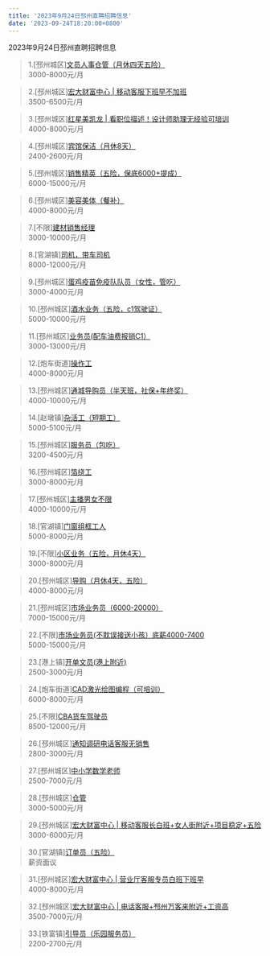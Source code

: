 ```yaml
---
title: '2023年9月24日邳州直聘招聘信息'
date: '2023-09-24T18:20:00+0800'
---
```

2023年9月24日邳州直聘招聘信息
<!--more-->
>1.[邳州城区][文员人事仓管（月休四天五险）](https://www.pizhouzhipin.com/job/22313)<br>
>3000-8000元/月

>2.[邳州城区][宏大财富中心 | 移动客服下班早不加班](https://www.pizhouzhipin.com/job/22741)<br>
>3500-6500元/月

>3.[邳州城区][红星美凯龙 | 看职位描述！设计师助理无经验可培训](https://www.pizhouzhipin.com/job/31123)<br>
>4000-8000元/月

>4.[邳州城区][宾馆保洁（月休8天）](https://www.pizhouzhipin.com/job/3373)<br>
>2400-2600元/月

>5.[邳州城区][销售精英（五险，保底6000+提成）](https://www.pizhouzhipin.com/job/6895)<br>
>6000-15000元/月

>6.[邳州城区][美容美体（餐补）](https://www.pizhouzhipin.com/job/31060)<br>
>4000-8000元/月

>7.[不限][建材销售经理](https://www.pizhouzhipin.com/job/30932)<br>
>3000-10000元/月

>8.[官湖镇][司机，带车司机](https://www.pizhouzhipin.com/job/31343)<br>
>8000-12000元/月

>9.[邳州城区][蛋鸡疫苗免疫队队员（女性，管吃）](https://www.pizhouzhipin.com/job/31119)<br>
>3000-4000元/月

>10.[邳州城区][酒水业务（五险，c1驾驶证）](https://www.pizhouzhipin.com/job/31064)<br>
>5000-10000元/月

>11.[邳州城区][业务员(配车油费报销C1）](https://www.pizhouzhipin.com/job/8933)<br>
>3000-13000元/月

>12.[炮车街道][操作工](https://www.pizhouzhipin.com/job/31339)<br>
>4000-8000元/月

>13.[邳州城区][通城导购员（半天班，社保+年终奖）](https://www.pizhouzhipin.com/job/29809)<br>
>4000-10000元/月

>14.[赵墩镇][杂活工（短期工）](https://www.pizhouzhipin.com/job/23954)<br>
>5000-5100元/月

>15.[邳州城区][服务员（包吃）](https://www.pizhouzhipin.com/job/30324)<br>
>3200-4500元/月

>16.[邳州城区][箔绕工](https://www.pizhouzhipin.com/job/13409)<br>
>3000-8000元/月

>17.[邳州城区][主播男女不限](https://www.pizhouzhipin.com/job/31239)<br>
>4000-10000元/月

>18.[官湖镇][门窗组框工人](https://www.pizhouzhipin.com/job/21776)<br>
>5000-8000元/月

>19.[不限][小区业务（五险，月休4天）](https://www.pizhouzhipin.com/job/26452)<br>
>3000-8000元/月

>20.[邳州城区][导购（月休4天，五险）](https://www.pizhouzhipin.com/job/21307)<br>
>4000-8000元/月

>21.[邳州城区][市场业务员（6000-20000）](https://www.pizhouzhipin.com/job/25928)<br>
>7000-15000元/月

>22.[不限][市场业务员(不耽误接送小孩）底薪4000-7400](https://www.pizhouzhipin.com/job/25929)<br>
>5000-15000元/月

>23.[港上镇][开单文员(港上附近)](https://www.pizhouzhipin.com/job/31395)<br>
>2500-3000元/月

>24.[炮车街道][CAD激光绘图编程（可培训）](https://www.pizhouzhipin.com/job/29739)<br>
>6000-8000元/月

>25.[不限][CBA货车驾驶员](https://www.pizhouzhipin.com/job/27901)<br>
>8500-12000元/月

>26.[邳州城区][通知调研电话客服无销售](https://www.pizhouzhipin.com/job/30491)<br>
>2800-3000元/月

>27.[邳州城区][中小学数学老师](https://www.pizhouzhipin.com/job/31385)<br>
>2500-7000元/月

>28.[邳州城区][仓管](https://www.pizhouzhipin.com/job/31394)<br>
>3000-5000元/月

>29.[邳州城区][宏大财富中心 | 移动客服长白班+女人街附近+项目稳定+五险](https://www.pizhouzhipin.com/job/22742)<br>
>3000-6000元/月

>30.[官湖镇][订单员（五险）](https://www.pizhouzhipin.com/job/26753)<br>
>薪资面议

>31.[邳州城区][宏大财富中心 | 营业厅客服专员白班下班早](https://www.pizhouzhipin.com/job/23064)<br>
>4000-8000元/月

>32.[邳州城区][宏大财富中心 | 电话客服+邳州万客来附近+工资高](https://www.pizhouzhipin.com/job/23336)<br>
>3500-7000元/月

>33.[铁富镇][引导员（乐园服务员）](https://www.pizhouzhipin.com/job/24165)<br>
>2200-2700元/月

